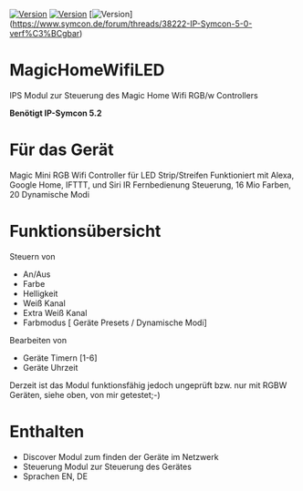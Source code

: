 [![Version](https://img.shields.io/badge/Symcon-PHPModul-red.svg)](https://www.symcon.de/service/dokumentation/entwicklerbereich/sdk-tools/sdk-php/)
[![Version](https://img.shields.io/badge/Symcon%20Version-5.0%20%3E-green.svg)](https://www.symcon.de/forum/threads/38222-IP-Symcon-5-0-verf%C3%BCgbar)
[![Version](https://img.shields.io/badge/Code-PHP-blue.svg)]
(https://www.symcon.de/forum/threads/38222-IP-Symcon-5-0-verf%C3%BCgbar)


# MagicHomeWifiLED
 IPS Modul zur Steuerung des Magic Home Wifi RGB/w Controllers

<B>Benötigt IP-Symcon 5.2</B>


# Für das Gerät

Magic Mini RGB Wifi Controller für LED Strip/Streifen Funktioniert mit Alexa, Google Home, IFTTT, und Siri IR Fernbedienung Steuerung, 16 Mio Farben, 20 Dynamische Modi 


# Funktionsübersicht
Steuern von
- An/Aus
- Farbe
- Helligkeit
- Weiß Kanal
- Extra Weiß Kanal
- Farbmodus [ Geräte Presets / Dynamische Modi]

Bearbeiten von
- Geräte Timern [1-6]
- Geräte Uhrzeit

Derzeit ist das Modul funktionsfähig jedoch ungeprüft bzw. nur mit RGBW Geräten, siehe oben, von mir getestet;-)

# Enthalten
- Discover Modul zum finden der Geräte im Netzwerk
- Steuerung Modul zur Steuerung des Gerätes
- Sprachen EN, DE

